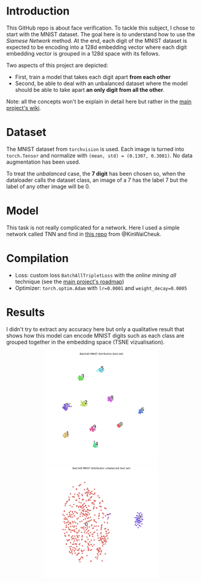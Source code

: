 # Introduction
This GitHub repo is about face verification. To tackle this subject, I chose to start with the MNIST dataset. The goal here is to understand how to use the *Siamese Network* method. At the end, each digit of the MNIST dataset is expected to be encoding into a 128d embedding vector where each digit embedding vector is grouped in a 128d space with its fellows.

Two aspects of this project are depicted:
* First, train a model that takes each digit apart **from each other**
* Second, be able to deal with an unbalanced dataset where the model should be able to take apart **an only digit from all the other**.

Note: all the concepts won't be explain in detail here but rather in the [main project's wiki](https://github.com/E-delweiss/HomeMade_FaceID/tree/main/main_project).

# Dataset
The MNIST dataset from `torchvision` is used. Each image is turned into `torch.Tensor` and normalize with `(mean, std) = (0.1307, 0.3081)`. No data augmentation has been used.

To treat the *unbalanced* case, the **7 digit** has been chosen so, when the dataloader calls the dataset class, an image of a 7 has the label 7 but the label of any other image will be 0.

# Model
This task is not really complicated for a network. Here I used a simple network called TNN and find in [this repo](https://github.com/KinWaiCheuk/pytorch-triplet-loss/blob/master/TNN/Model.py) from @KinWaiCheuk.

# Compilation
* Loss: custom loss `BatchAllTripletLoss` with the *online mining all* technique (see the [main project's roadmap](https://github.com/E-delweiss/HomeMade_FaceID/tree/main/main_project))
* Optimizer: `torch.optim.Adam` with `lr=0.0001` and `weight_decay=0.0005`

# Results
I didn't try to extract any accuracy here but only a qualitative result that shows how this model can encode MNIST digits such as each class are grouped together in the embedding space (TSNE vizualisation).

<p align="center">
  <img src="https://github.com/E-delweiss/HomeMade_FaceID/blob/main/imageVerification_MNIST/results/BatchAll MNIST distribution (test set).png?raw=true" alt="balanced_set" width="300"/>
  <img src="https://github.com/E-delweiss/HomeMade_FaceID/blob/main/imageVerification_MNIST/results/BatchAll MNIST distribution unbalanced (test set).png?raw=true" alt="unbalanced_set" width="300"/>
</p>
